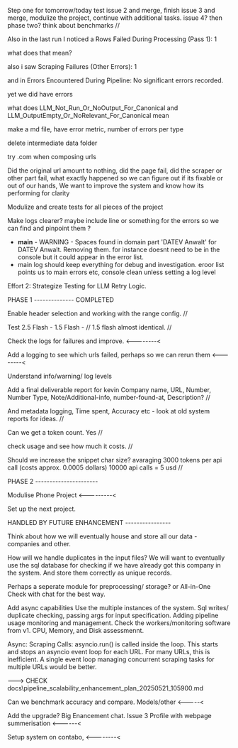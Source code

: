 Step one for tomorrow/today test issue 2 and merge, finish issue 3 and merge, modulize the project, continue with additional tasks. issue 4? then phase two? think about benchmarks //


Also in the last run I noticed a Rows Failed During Processing (Pass 1): 1

what does that mean? 

also i saw Scraping Failures (Other Errors): 1



and in Errors Encountered During Pipeline:
No significant errors recorded.

yet we did have errors

what does LLM_Not_Run_Or_NoOutput_For_Canonical and LLM_OutputEmpty_Or_NoRelevant_For_Canonical mean 

make a md file, have error metric, number of errors per type

delete intermediate data folder 

try .com when composing urls

Did the original url amount to nothing, did the page fail, did the scraper or other part fail, what exactly happened so we can figure out if its fixable or out of our hands, We want to improve the system and know how its performing for clarity

Modulize and create tests for all pieces of the project


Make logs clearer? maybe include line or something for the errors so we can find and pinpoint them ? 

 - __main__ - WARNING - Spaces found in domain part 'DATEV Anwalt' for DATEV Anwalt. Removing them. for instance doesnt need to be in the console but it could appear in the error list. 
- main log should keep everything for debug and investigation. eroor list points us to main errors etc, console clean unless setting a log level

Effort 2: Strategize Testing for LLM Retry Logic.

PHASE 1 -------------- COMPLETED

Enable header selection and working with the range config. // 

Test 2.5 Flash - 1.5 Flash - // 1.5 flash almost identical. //

Check the logs for failures and improve. <--------<

Add a logging to see which urls failed, perhaps so we can rerun them <--------<

Understand info/warning/ log levels

Add a final deliverable report for kevin Company name, URL, Number, Number Type, Note/Additional-info, number-found-at, Description? //

And metadata logging, Time spent, Accuracy etc - look at old system reports for ideas. //

Can we get a token count. Yes //

check usage and see how much it costs. //

Should we increase the snippet char size? avaraging 3000 tokens per api call (costs approx. 0.0005 dollars) 10000 api calls = 5 usd //

PHASE 2 ----------------------

Modulise Phone Project <---------<

Set up the next project. 

HANDLED BY FUTURE ENHANCEMENT ----------------

Think about how we will eventually house and store all our data - companies and other. 

How will we handle duplicates in the input files?
We will want to eventually use the sql database for checking if we have already got this company in the system.
And store them correctly as unique records. 

Perhaps a seperate module for preprocessing/ storage? or All-in-One
Check with chat for the best way. 

Add async capabilities
Use the multiple instances of the system. Sql writes/ duplicate checking, passing args for input specification.
Adding pipeline usage monitoring and management. 
Check the workers/monitoring software from v1. CPU, Memory, and Disk assessmennt. 


Async:
Scraping Calls: asyncio.run() is called inside the loop. This starts and stops an asyncio event loop for each URL. For many URLs, this is inefficient. A single event loop managing concurrent scraping tasks for multiple URLs would be better.

---> CHECK docs\pipeline_scalability_enhancement_plan_20250521_105900.md

Can we benchmark accuracy and compare. Models/other <-----<

Add the upgrade? Big Enancement chat. Issue 3 Profile with webpage summerisation <------<


Setup system on contabo, <--------<